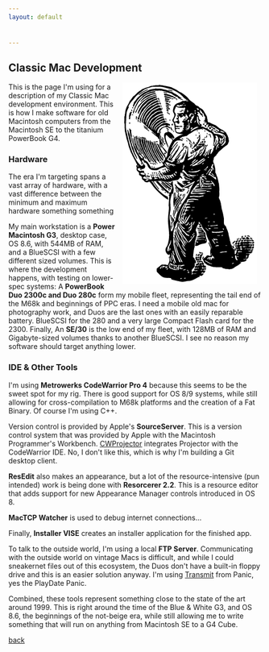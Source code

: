 ```yaml
---
layout: default


---
```


## Classic Mac Development

 <img src="/images/MetrowerksCD.png" alt="The Metrowerks Guy" align="right" hspace="10" width="268">

 This is the page I'm using for a description of my Classic Mac development environment. This is how I make software for old Macintosh computers from the Macintosh SE to the titanium PowerBook G4. 

### Hardware

 The era I'm targeting spans a vast array of hardware, with a vast difference between the minimum and maximum hardware something something

 My main workstation is a **Power Macintosh G3**, desktop case, OS 8.6, with 544MB of RAM, and a BlueSCSI with a few different sized volumes. This is where the development happens, with testing on lower-spec systems: A **PowerBook Duo 2300c and Duo 280c** form my mobile fleet, representing the tail end of the M68k and beginnings of PPC eras. I need a mobile old mac for photography work, and Duos are the last ones with an easily reparable battery. BlueSCSI for the 280 and a very large Compact Flash card for the 2300. Finally, An **SE/30** is the low end of my fleet, with 128MB of RAM and Gigabyte-sized volumes thanks to another BlueSCSI. I see no reason my software should target anything lower.

### IDE & Other Tools

I'm using **Metrowerks CodeWarrior Pro 4** because this seems to be the sweet spot for my rig. There is good support for OS 8/9 systems, while still allowing for cross-compilation to M68k platforms and the creation of a Fat Binary. Of course I'm using C++.

Version control is provided by Apple's **SourceServer**. This is a version control system that was provided by Apple with the Macintosh Programmer's Workbench. [CWProjector](https://web.archive.org/web/20071009211617/http://www.electricfish.com/products/CWProjector/) integrates Projector with the CodeWarrior IDE. No, I don't like this, which is why I'm building a Git desktop client.

**ResEdit** also makes an appearance, but a lot of the resource-intensive (pun intended) work is being done with **Resorcerer 2.2**. This is a resource editor that adds support for new Appearance Manager controls introduced in OS 8.

**MacTCP Watcher** is used to debug internet connections...

Finally, **Installer VISE** creates an installer application for the finished app.

To talk to the outside world, I'm using a local **FTP Server**. Communicating with the outside world on vintage Macs is difficult, and while I could sneakernet files out of this ecosystem, the Duos don't have a built-in floppy drive and this is an easier solution anyway. I'm using [Transmit](https://download-cdn.panic.com/transmit/Transmit%201/) from Panic, yes the PlayDate Panic.

Combined, these tools represent something close to the state of the art around 1999. This is right around the time of the Blue & White G3, and OS 8.6, the beginnings of the not-beige era, while still allowing me to write something that will run on anything from Macintosh SE to a G4 Cube.

[back](../)
